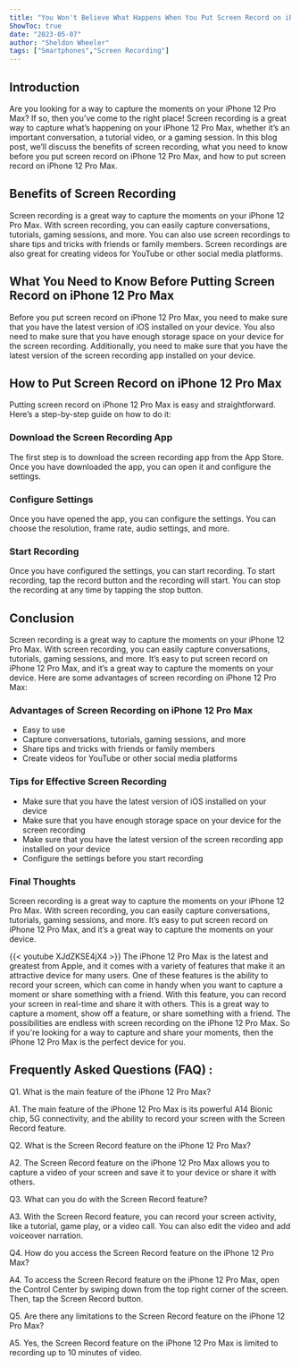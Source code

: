 ```yaml
---
title: "You Won't Believe What Happens When You Put Screen Record on iPhone 12 Pro Max!"
ShowToc: true 
date: "2023-05-07"
author: "Sheldon Wheeler" 
tags: ["Smartphones","Screen Recording"]
---
```

## Introduction

Are you looking for a way to capture the moments on your iPhone 12 Pro Max? If so, then you’ve come to the right place! Screen recording is a great way to capture what’s happening on your iPhone 12 Pro Max, whether it’s an important conversation, a tutorial video, or a gaming session. In this blog post, we’ll discuss the benefits of screen recording, what you need to know before you put screen record on iPhone 12 Pro Max, and how to put screen record on iPhone 12 Pro Max.

## Benefits of Screen Recording

Screen recording is a great way to capture the moments on your iPhone 12 Pro Max. With screen recording, you can easily capture conversations, tutorials, gaming sessions, and more. You can also use screen recordings to share tips and tricks with friends or family members. Screen recordings are also great for creating videos for YouTube or other social media platforms.

## What You Need to Know Before Putting Screen Record on iPhone 12 Pro Max

Before you put screen record on iPhone 12 Pro Max, you need to make sure that you have the latest version of iOS installed on your device. You also need to make sure that you have enough storage space on your device for the screen recording. Additionally, you need to make sure that you have the latest version of the screen recording app installed on your device.

## How to Put Screen Record on iPhone 12 Pro Max

Putting screen record on iPhone 12 Pro Max is easy and straightforward. Here’s a step-by-step guide on how to do it:

### Download the Screen Recording App

The first step is to download the screen recording app from the App Store. Once you have downloaded the app, you can open it and configure the settings.

### Configure Settings

Once you have opened the app, you can configure the settings. You can choose the resolution, frame rate, audio settings, and more.

### Start Recording

Once you have configured the settings, you can start recording. To start recording, tap the record button and the recording will start. You can stop the recording at any time by tapping the stop button.

## Conclusion

Screen recording is a great way to capture the moments on your iPhone 12 Pro Max. With screen recording, you can easily capture conversations, tutorials, gaming sessions, and more. It’s easy to put screen record on iPhone 12 Pro Max, and it’s a great way to capture the moments on your device. Here are some advantages of screen recording on iPhone 12 Pro Max:

### Advantages of Screen Recording on iPhone 12 Pro Max

- Easy to use
- Capture conversations, tutorials, gaming sessions, and more
- Share tips and tricks with friends or family members
- Create videos for YouTube or other social media platforms

### Tips for Effective Screen Recording

- Make sure that you have the latest version of iOS installed on your device
- Make sure that you have enough storage space on your device for the screen recording
- Make sure that you have the latest version of the screen recording app installed on your device
- Configure the settings before you start recording

### Final Thoughts

Screen recording is a great way to capture the moments on your iPhone 12 Pro Max. With screen recording, you can easily capture conversations, tutorials, gaming sessions, and more. It’s easy to put screen record on iPhone 12 Pro Max, and it’s a great way to capture the moments on your device.

{{< youtube XJdZKSE4jX4 >}} 
The iPhone 12 Pro Max is the latest and greatest from Apple, and it comes with a variety of features that make it an attractive device for many users. One of these features is the ability to record your screen, which can come in handy when you want to capture a moment or share something with a friend. With this feature, you can record your screen in real-time and share it with others. This is a great way to capture a moment, show off a feature, or share something with a friend. The possibilities are endless with screen recording on the iPhone 12 Pro Max. So if you're looking for a way to capture and share your moments, then the iPhone 12 Pro Max is the perfect device for you.

## Frequently Asked Questions (FAQ) :
Q1. What is the main feature of the iPhone 12 Pro Max?

A1. The main feature of the iPhone 12 Pro Max is its powerful A14 Bionic chip, 5G connectivity, and the ability to record your screen with the Screen Record feature.

Q2. What is the Screen Record feature on the iPhone 12 Pro Max?

A2. The Screen Record feature on the iPhone 12 Pro Max allows you to capture a video of your screen and save it to your device or share it with others.

Q3. What can you do with the Screen Record feature?

A3. With the Screen Record feature, you can record your screen activity, like a tutorial, game play, or a video call. You can also edit the video and add voiceover narration.

Q4. How do you access the Screen Record feature on the iPhone 12 Pro Max?

A4. To access the Screen Record feature on the iPhone 12 Pro Max, open the Control Center by swiping down from the top right corner of the screen. Then, tap the Screen Record button.

Q5. Are there any limitations to the Screen Record feature on the iPhone 12 Pro Max?

A5. Yes, the Screen Record feature on the iPhone 12 Pro Max is limited to recording up to 10 minutes of video.


